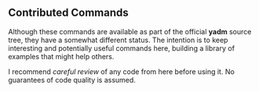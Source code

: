 ## Contributed Commands

Although these commands are available as part of the official
**yadm** source tree, they have a somewhat different status. The intention is to
keep interesting and potentially useful commands here, building a library of
examples that might help others.

I recommend *careful review* of any code from here before using it. No
guarantees of code quality is assumed.
